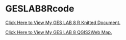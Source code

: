 # GESLAB8Rcode
<a href="https://github.com/jjustin1/GES687Lab8/blob/main/GES687Lab8.pdf" target="_blank"> Click Here to View My GES LAB 8 R Knitted Document.</a>

<a href="https://jjustin1.github.io/GES687Lab8/#9/38.9615/-76.6174" target="_blank"> Click Here to View My GES LAB 8 QGIS2Web Map.</a>


